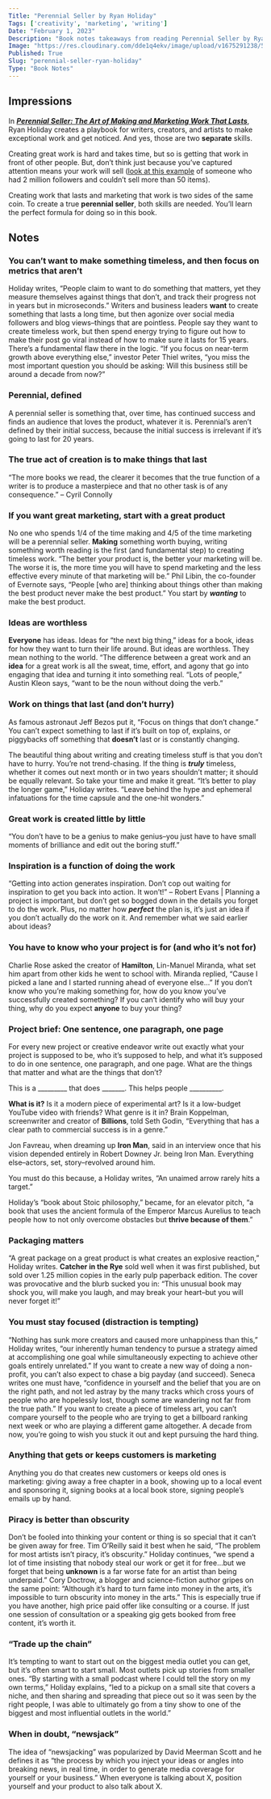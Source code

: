 ```yaml
---
Title: "Perennial Seller by Ryan Holiday"
Tags: ['creativity', 'marketing', 'writing']
Date: "February 1, 2023"
Description: "Book notes takeaways from reading Perennial Seller by Ryan Holiday"
Image: "https://res.cloudinary.com/dde1q4ekv/image/upload/v1675291238/51TVamX9bsL_pynbra.jpg"
Published: True
Slug: "perennial-seller-ryan-holiday"
Type: "Book Notes"
---
```


## Impressions

In *****************************[Perennial Seller: The Art of Making and Marketing Work That Lasts](https://a.co/d/e5BJxTb)*****************************, Ryan Holiday creates a playbook for writers, creators, and artists to make exceptional work and get noticed. And yes, those are two ********sep********a********rate******** skills.

Creating great work is hard and takes time, but so is getting that work in front of other people. But, don’t think just because you’ve captured attention means your work will sell ([look at this example](https://www.insider.com/instagrammer-arii-2-million-followers-cannot-sell-36-t-shirts-2019-5) of someone who had 2 million followers and couldn’t sell more than 50 items).

Creating work that lasts and marketing that work is two sides of the same coin. To create a true ****************perennial seller****************, both skills are needed. You’ll learn the perfect formula for doing so in this book.

## Notes

### You can’t want to make something timeless, and then focus on metrics that aren’t

Holiday writes, “People claim to want to do something that matters, yet they measure themselves against things that don’t, and track their progress not in years but in microseconds.” Writers and business leaders ******want****** to create something that lasts a long time, but then agonize over social media followers and blog views–things that are pointless. People say they want to create timeless work, but then spend energy trying to figure out how to make their post go viral instead of how to make sure it lasts for 15 years. There’s a fundamental flaw there in the logic. “If you focus on near-term growth above everything else,” investor Peter Thiel writes, “you miss the most important question you should be asking: Will this business still be around a decade from now?”

### Perennial, defined

A perennial seller is something that, over time, has continued success and finds an audience that loves the product, whatever it is. Perennial’s aren’t defined by their initial success, because the initial success is irrelevant if it’s going to last for 20 years.

### The true act of creation is to make things that last

“The more books we read, the clearer it becomes that the true function of a writer is to produce a masterpiece and that no other task is of any consequence.” – Cyril Connolly

### If you want great marketing, start with a great product

No one who spends 1/4 of the time making and 4/5 of the time marketing will be a perennial seller. ******Making****** something worth buying, writing something worth reading is the first (and fundamental step) to creating timeless work. “The better your product is, the better your marketing will be. The worse it is, the more time you will have to spend marketing and the less effective every minute of that marketing will be.” Phil Libin, the co-founder of Evernote says, “People [who are] thinking about things other than making the best product never make the best product.” You start by *******wanting******* to make the best product.

### Ideas are worthless

********Everyone******** has ideas. Ideas for “the next big thing,” ideas for a book, ideas for how they want to turn their life around. But ideas are worthless. They mean nothing to the world. “The difference between a great work and an ****idea**** for a great work is all the sweat, time, effort, and agony that go into engaging that idea and turning it into something real. “Lots of people,” Austin Kleon says, “want to be the noun without doing the verb.”

### Work on things that last (and don’t hurry)

As famous astronaut Jeff Bezos put it, “Focus on things that don’t change.” You can’t expect something to last if it’s built on top of, explains, or piggybacks off something that ********doesn’t******** last or is constantly changing.

The beautiful thing about writing and creating timeless stuff is that you don’t have to hurry. You’re not trend-chasing. If the thing is *****truly***** timeless, whether it comes out next month or in two years shouldn’t matter; it should be equally relevant. So take your time and make it great. “It’s better to play the longer game,” Holiday writes. “Leave behind the hype and ephemeral infatuations for the time capsule and the one-hit wonders.” 

### Great work is created little by little

“You don’t have to be a genius to make genius–you just have to have small moments of brilliance and edit out the boring stuff.”

### Inspiration is a function of doing the work

“Getting into action generates inspiration. Don’t cop out waiting for inspiration to get you back into action. It won’t!” – Robert Evans | Planning a project is important, but don’t get so bogged down in the details you forget to do the work. Plus, no matter how *******perfect******* the plan is, it’s just an idea if you don’t actually do the work on it. And remember what we said earlier about ideas?

### You have to know who your project is for (and who it’s not for)

Charlie Rose asked the creator of ********Hamilton********, Lin-Manuel Miranda, what set him apart from other kids he went to school with. Miranda replied, “Cause I picked a lane and I started running ahead of everyone else…” If you don’t know who you’re making something for, how do you know you’ve successfully created something? If you can’t identify who will buy your thing, why do you expect ******anyone****** to buy your thing?

### Project brief: One sentence, one paragraph, one page

For every new project or creative endeavor write out exactly what your project is supposed to be, who it’s supposed to help, and what it’s supposed to do in one sentence, one paragraph, and one page. What are the things that matter and what are the things that don’t?

This is a _________ that does _______. This helps people __________.

************What is it?************ Is it a modern piece of experimental art? Is it a low-budget YouTube video with friends? What genre is it in? Brain Koppelman, screenwriter and creator of ********Billions********, told Seth Godin, “Everything that has a clear path to commercial success is in a genre.”

Jon Favreau, when dreaming up ********Iron Man********, said in an interview once that his vision depended entirely in Robert Downey Jr. being Iron Man. Everything else–actors, set, story–revolved around him.

You must do this because, a Holiday writes, “An unaimed arrow rarely hits a target.”

Holiday’s “book about Stoic philosophy,” became, for an elevator pitch, “a book that uses the ancient formula of the Emperor Marcus Aurelius to teach people how to not only overcome obstacles but **********************thrive because of them**********************.”

### Packaging matters

“A great package on a great product is what creates an explosive reaction,” Holiday writes. ******************Catcher in the Rye****************** sold well when it was first published, but sold over 1.25 million copies in the early pulp paperback edition. The cover was provocative and the blurb sucked you in: “This unusual book may shock you, will make you laugh, and may break your heart–but you will never forget it!”

### You must stay focused (distraction is tempting)

“Nothing has sunk more creators and caused more unhappiness than this,” Holiday writes, “our inherently human tendency to pursue a strategy aimed at accomplishing one goal while simultaneously expecting to achieve other goals entirely unrelated.” If you want to create a new way of doing a non-profit, you can’t also expect to chase a big payday (and succeed). Seneca writes one must have, “confidence in yourself and the belief that you are on the right path, and not led astray by the many tracks which cross yours of people who are hopelessly lost, though some are wandering not far from the true path.” If you want to create a piece of timeless art, you can’t compare yourself to the people who are trying to get a billboard ranking next week or who are playing a different game altogether. A decade from now, you’re going to wish you stuck it out and kept pursuing the hard thing. 

### Anything that gets or keeps customers is marketing

Anything you do that creates new customers or keeps old ones is marketing: giving away a free chapter in a book, showing up to a local event and sponsoring it, signing books at a local book store, signing people’s emails up by hand.

### Piracy is better than obscurity

Don’t be fooled into thinking your content or thing is so special that it can’t be given away for free. Tim O’Reilly said it best when he said, “The problem for most artists isn’t piracy, it’s obscurity.” Holiday continues, “we spend a lot of time insisting that nobody steal our work or get it for free…but we forget that being ******unknown****** is a far worse fate for an artist than being underpaid.” Cory Doctrow, a blogger and science-fiction author gripes on the same point: “Although it’s hard to turn fame into money in the arts, it’s impossible to turn obscurity into money in the arts.” This is especially true if you have another, high price paid offer like consulting or a course. If just one session of consultation or a speaking gig gets booked from free content, it’s worth it.

### “Trade up the chain”

It’s tempting to want to start out on the biggest media outlet you can get, but it’s often smart to start small. Most outlets pick up stories from smaller ones. “By starting with a small podcast where I could tell the story on my own terms,” Holiday explains, “led to a pickup on a small site that covers a niche, and then sharing and spreading that piece out so it was seen by the right people, I was able to ultimately go from a tiny show to one of the biggest and most influential outlets in the world.”

### When in doubt, “newsjack”

The idea of “newsjacking” was popularized by David Meerman Scott and he defines it as “the process by which you inject your ideas or angles into breaking news, in real time, in order to generate media coverage for yourself or your business.” When everyone is talking about X, position yourself and your product to also talk about X.